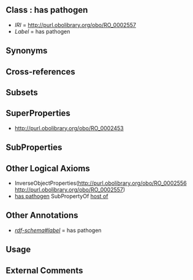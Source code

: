 
## Class : has pathogen

 * *IRI* = http://purl.obolibrary.org/obo/RO_0002557
 * *Label* = has pathogen

## Synonyms


## Cross-references


## Subsets


## SuperProperties

 * <http://purl.obolibrary.org/obo/RO_0002453>

## SubProperties


## Other Logical Axioms

 * InverseObjectProperties(<http://purl.obolibrary.org/obo/RO_0002556> <http://purl.obolibrary.org/obo/RO_0002557>)
 * [has pathogen](../../RO/57/RO_0002557.md) SubPropertyOf [host of](../../RO/53/RO_0002453.md)

## Other Annotations

 * *[rdf-schema#label](../../el/rdf-schema#label.md)* = has pathogen

## Usage


## External Comments

